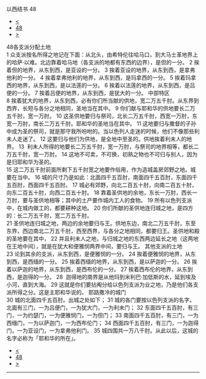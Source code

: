 ﻿





 以西结书 48




* [<](bible/EZK47.md)
* [48](bible/EZK.md)
* [>](bible/DAN01.md)



 
48各支派分配土地  
1 众支派按名所得之地记在下面：从北头，由希特伦往哈马口，到大马士革地界上的哈萨·以难。北边靠着哈马地（各支派的地都有东西的边界），是但的一分。 
2 挨着但的地界，从东到西，是亚设的一分。 
3 挨着亚设的地界，从东到西，是拿弗他利的一分。 
4 挨着拿弗他利的地界，从东到西，是玛拿西的一分。 
5 挨着玛拿西的地界，从东到西，是以法莲的一分。 
6 挨着以法莲的地界，从东到西，是吕便的一分。 
7 挨着吕便的地界，从东到西，是犹大的一分。 中部特区  
8 挨着犹大的地界，从东到西，必有你们所当献的供地，宽二万五千肘。从东界到西界，长短与各分之地相同，圣地当在其中。 
9 你们献与耶和华的供地要长二万五千肘，宽一万肘。 
10 这圣供地要归与祭司，北长二万五千肘，西宽一万肘，东宽一万肘，南长二万五千肘。耶和华的圣地当在其中。 
11 这地要归与撒督的子孙中成为圣的祭司，就是那守我所吩咐的。当以色列人走迷的时候，他们不像那些利未人走迷了。 
12 这要归与他们为供地，是全地中至圣的。供地挨着利未人的地界。 
13  利未人所得的地要长二万五千肘，宽一万肘，与祭司的地界相等，都长二万五千肘，宽一万肘。 
14 这地不可卖，不可换，初熟之物也不可归与别人，因为是归耶和华为圣的。  
15 这二万五千肘前面所剩下五千肘宽之地要作俗用，作为造城盖房郊野之地。城要在当中。 
16 城的尺寸乃是如此：北面四千五百肘，南面四千五百肘，东面四千五百肘，西面四千五百肘。 
17 城必有郊野，向北二百五十肘，向南二百五十肘，向东二百五十肘，向西二百五十肘。 
18 靠着圣供地的余地，东长一万肘，西长一万肘，要与圣供地相等；其中的土产要作城内工人的食物。 
19 所有以色列支派中，在城内做工的，都要耕种这地。 
20 你们所献的圣供地连归城之地，是四方的：长二万五千肘，宽二万五千肘。  
21 圣供地连归城之地，两边的余地要归与王。供地东边，南北二万五千肘，东至东界，西边南北二万五千肘，西至西界，与各分之地相同，都要归王。圣供地和殿的圣地要在其中， 
22 并且利未人之地，与归城之地的东西两边延长之地（这两地在王地中间），就是在犹大和便雅悯两界中间，要归与王。 其他支派的土地  
23 论到其余的支派，从东到西，是便雅悯的一分。 
24 挨着便雅悯的地界，从东到西，是西缅的一分。 
25 挨着西缅的地界，从东到西，是以萨迦的一分。 
26 挨着以萨迦的地界，从东到西，是西布伦的一分。 
27 挨着西布伦的地界，从东到西，是迦得的一分。 
28  迦得地的南界是从他玛到米利巴·加低斯的水，延到埃及小河，直到大海。 
29 这就是你们要拈阄分给以色列支派为业之地，乃是他们各支派所得之分。这是主耶和华说的。 耶路撒冷的城门  
30 城的北面四千五百肘。出城之处如下； 
31 城的各门要按以色列支派的名字。北面有三门，一为吕便门，一为犹大门，一为利未门； 
32 东面四千五百肘，有三门，一为约瑟门，一为便雅悯门，一为但门； 
33 南面四千五百肘，有三门，一为西缅门，一为以萨迦门，一为西布伦门； 
34 西面四千五百肘，有三门，一为迦得门，一为亚设门，一为拿弗他利门。 
35 城四围共一万八千肘。从此以后，这城的名字必称为「耶和华的所在」。 
* [<](bible/EZK47.md)
* [48](bible/EZK.md)
* [>](bible/DAN01.md)





---









